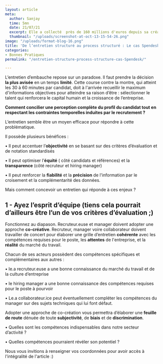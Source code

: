 ```yaml
---
layout: article
meta:
  author: Sanjay
  time: 5mn
  date: 21/07/21
  excerpt: Elle a collecté  près de 160 millions d'euros depuis sa création en 2016
  thumbnail: "/uploads/screenshot-at-oct-13-15-54-26.png"
image: "/uploads/format-blog-16.png"
title: 'De l’entretien structuré au process structuré : Le cas Spendesk'
categories:
- Bonnes Pratiques
permalink: "/entretien-structure-process-structure-cas-Spendesk/"

---
```

L’entretien d’embauche repose sur un paradoxe. Il faut prendre la décision **la plus avisée** en un temps **limité**. Cette course contre la montre, qui atteint les 30 à 60 minutes par candidat, doit à l'arrivée recueillir le maximum d'informations objectives pour atteindre sa raison d’être : sélectionner le talent qui renforcera le capital humain et la croissance de l’entreprise.

**Comment concilier une perception complète du profil du candidat tout en respectant les contraintes temporelles induites par le recrutement ?**

L’entretien semble être un moyen efficace pour répondre à cette problématique.

Il possède plusieurs bénéfices :

• Il peut accentuer l’**objectivité** en se basant sur des critères d’évaluation et de notation standardisés

• Il peut optimiser l’**équité** ( côté candidats et références)  et la **transparence** (côté recruteur et hiring manager)

• Il peut renforcer la **fiabilité** et la **précision** de l'information par le croisement et la complémentarité des données.

Mais comment concevoir un entretien qui réponde à ces enjeux ?

## 1 - Ayez l’esprit d’équipe (tiens cela pourrait d’ailleurs être l’un de vos critères d’évaluation ;)

Fonctionnez au diapason. Recruteur.euse et manager doivent adopter une approche **co-créative**. Recruteur, manager voire collaborateur doivent travailler de concert pour élaborer une grille d’entretien **cohérente** avec les compétences requises pour le poste, les **attentes** de l'entreprise, et la **réalité** du marché du travail.

Chacun de ses acteurs possèdent des compétences spécifiques et complémentaires aux autres :

• le.a recruteur.euse a une bonne connaissance du marché du travail et de la culture d’entreprise

• le hiring manager a une bonne connaissance des compétences requises pour le poste à pourvoir

• Le.a collaborateur.ice peut éventuellement compléter les compétences du manager sur des sujets techniques qui lui font défaut.

Adopter une approche de co-création vous permettra d’élaborer une **feuille de route** dénuée de toute **subjectivité**, de **biais** et de **discrimination**.

• Quelles sont les compétences indispensables dans notre secteur d’activité ?

• Quelles compétences pourraient révéler son potentiel ?

Nous vous invitions à renseigner vos coordonnées pour avoir accès à l'intégralité de l'article :)

<!--\[if lte IE 8\]>

<script charset="utf-8" type="text/javascript" src="//js.hsforms.net/forms/v2-legacy.js"></script>

<!\[endif\]-->

<script charset="utf-8" type="text/javascript" src="//js.hsforms.net/forms/v2.js"></script>

<script>

hbspt.forms.create({

region: "na1",

portalId: "9017898",

formId: "d5369557-47d8-4f65-af2e-08eeb8358cc5"

});

</script>

<!-- Start of HubSpot Embed Code -->

<script type="text/javascript" id="hs-script-loader" async defer src="//js.hs-scripts.com/9017898.js"></script>

<!-- End of HubSpot Embed Code -->